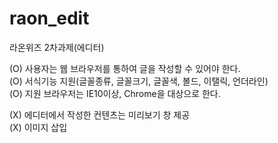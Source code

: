 # raon_edit
라온위즈 2차과제(에디터)      

(O) 사용자는 웹 브라우저를 통하여 글을 작성할 수 있어야 한다.   
(O) 서식기능 지원(글꼴종류, 글꼴크기, 글꼴색, 볼드, 이탤릭, 언더라인)   
(O) 지원 브라우저는 IE10이상, Chrome을 대상으로 한다.      

(X) 에디터에서 작성한 컨텐츠는 미리보기 창 제공   
(X) 이미지 삽입   